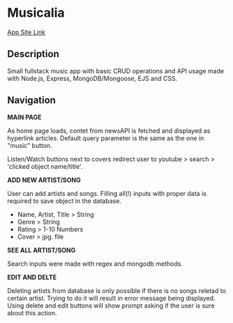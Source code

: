 # Musicalia

[App Site Link](https://musicalia.onrender.com/)

## Description

Small fullstack music app with basic CRUD operations and API usage made with Node.js, Express, MongoDB/Mongoose, EJS and CSS.

## Navigation

**MAIN PAGE**

As home page loads, contet from newsAPI is fetched and displayed as hyperlink articles. Default query parameter is the same as the one in "music" button.

Listen/Watch buttons next to covers redirect user to youtube > search > 'clicked object name/title'.

**ADD NEW ARTIST/SONG**

User can add artists and songs. Filling all(!) inputs with proper data is required to save object in the database.

- Name, Artist, Title > String
- Genre > String
- Rating > 1-10 Numbers
- Cover > jpg. file

**SEE ALL ARTIST/SONG**

Search inputs were made with regex and mongodb methods.

**EDIT AND DELTE**

Deleting artists from database is only possible if there is no songs reletad to certain artist. Trying to do it will result in error message being displayed. Using delete and edit buttons will show prompt asking if the user is sure about this action.
